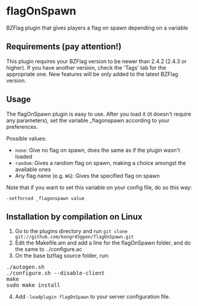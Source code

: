 flagOnSpawn
===========

BZFlag plugin that gives players a flag on spawn depending on a variable

Requirements (pay attention!)
-----------------------------

This plugin requires your BZFlag version to be newer than 2.4.2 (2.4.3 or higher).
If you have another version, check the 'Tags' tab for the appropriate one.
New features will be only added to the latest BZFlag version.

Usage
-----

The flagOnSpawn plugin is easy to use. After you load it (it doesn't require any parameters), set the variable _flagonspawn according to your preferences.

Possible values:
* `none`: Give no flag on spawn, does the same as if the plugin wasn't loaded
* `random`: Gives a random flag on spawn, making a choice amongst the available ones
* Any flag name (e.g. `WG`): Gives the specified flag on spawn

Note that if you want to set this variable on your config file, do so this way:

    -setforced _flagonspawn value

Installation by compilation on Linux
------------------------------------

1. Go to the plugins directory and run `git clone git://github.com/kongr45gpen/flagOnSpawn.git`
2. Edit the Makefile.am and add a line for the flagOnSpawn folder, and do the same to ../configure.ac
3. On the base bzflag source folder, run:
<pre>
./autogen.sh
./configure.sh --disable-client
make
sudo make install
</pre>
4. Add `-loadplugin flagOnSpawn` to your server configuration file.
